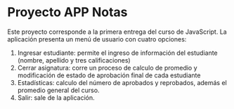 # Proyecto APP Notas

Este proyecto corresponde a la primera entrega del curso de JavaScript. La aplicación presenta un menú de usuario con cuatro opciones:

1. Ingresar estudiante: permite el ingreso de información del estudiante (nombre, apellido y tres calificaciones)
2. Cerrar asignatura: corre un proceso de calculo de promedio y modificación de estado de aprobación final de cada estudiante
3. Estadísticas: calculo del número de aprobados y reprobados, además el promedio general del curso.
4. Salir: sale de la aplicación.